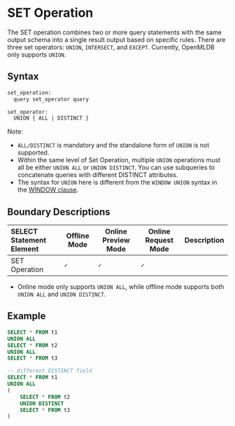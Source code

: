 # SET Operation

The SET operation combines two or more query statements with the same output schema into a single result output based on specific rules. There are three set operators: `UNION`, `INTERSECT`, and `EXCEPT`. Currently, OpenMLDB only supports `UNION`.

## Syntax

```yacc
set_operation:
  query set_operator query

set_operator:
  UNION { ALL | DISTINCT }
```

Note:

- `ALL/DISTINCT` is mandatory and the standalone form of `UNION` is not supported.
- Within the same level of Set Operation, multiple `UNION` operations must all be either `UNION ALL` or `UNION DISTINCT`. You can use subqueries to concatenate queries with different DISTINCT attributes.
- The syntax for `UNION` here is different from the `WINDOW UNION` syntax in the [WINDOW clause](./WINDOW_CLAUSE.md).

## Boundary Descriptions

| SELECT Statement Element | Offline Mode | Online Preview Mode | Online Request Mode | Description |
| :------------------------ | ------------ | -------------------- | ------------------- | :---------- |
| SET Operation             | **``✓``**     | **``✓``**            | **``✓``**           |             |

- Online mode only supports `UNION ALL`, while offline mode supports both `UNION ALL` and `UNION DISTINCT`.


## Example

```sql
SELECT * FROM t1
UNION ALL
SELECT * FROM t2
UNION ALL
SELECT * FROM t3

-- different DISTINCT field
SELECT * FROM t1
UNION ALL
(
    SELECT * FROM t2
    UNION DISTINCT
    SELECT * FROM t3
)
```

